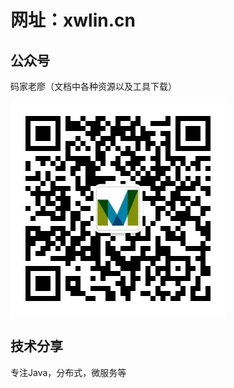 # 网址：xwlin.cn

## 公众号
码家老廖（文档中各种资源以及工具下载）

![gzh_qrcode_12.jpg](media%2Fgzh_qrcode_12.jpg#pic_left)

## 技术分享
专注Java，分布式，微服务等